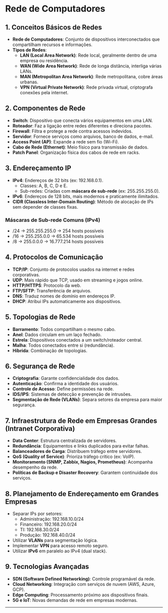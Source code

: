 
# Rede de Computadores

## 1. Conceitos Básicos de Redes
- **Rede de Computadores**: Conjunto de dispositivos interconectados que compartilham recursos e informações.
- **Tipos de Redes**:
  - **LAN (Local Area Network)**: Rede local, geralmente dentro de uma empresa ou residência.
  - **WAN (Wide Area Network)**: Rede de longa distância, interliga várias LANs.
  - **MAN (Metropolitan Area Network)**: Rede metropolitana, cobre áreas urbanas.
  - **VPN (Virtual Private Network)**: Rede privada virtual, criptografa conexões pela internet.

## 2. Componentes de Rede
- **Switch**: Dispositivo que conecta vários equipamentos em uma LAN.
- **Roteador**: Faz a ligação entre redes diferentes e direciona pacotes.
- **Firewall**: Filtra e protege a rede contra acessos indevidos.
- **Servidor**: Fornece serviços como arquivos, banco de dados, e-mail.
- **Access Point (AP)**: Expande a rede sem fio (Wi-Fi).
- **Cabo de Rede (Ethernet)**: Meio físico para transmissão de dados.
- **Patch Panel**: Organização física dos cabos de rede em racks.

## 3. Endereçamento IP
- **IPv4**: Endereços de 32 bits (ex: 192.168.0.1).
  - Classes: A, B, C, D e E.
  - Sub-redes: Criadas com **máscara de sub-rede** (ex: 255.255.255.0).
- **IPv6**: Endereços de 128 bits, mais modernos e praticamente ilimitados.
- **CIDR (Classless Inter-Domain Routing)**: Método de alocação de IPs sem depender de classes fixas.

### Máscaras de Sub-rede Comuns (IPv4)
- /24 → 255.255.255.0 → 254 hosts possíveis
- /16 → 255.255.0.0 → 65.534 hosts possíveis
- /8 → 255.0.0.0 → 16.777.214 hosts possíveis

## 4. Protocolos de Comunicação
- **TCP/IP**: Conjunto de protocolos usados na internet e redes corporativas.
- **UDP**: Mais rápido que TCP, usado em streaming e jogos online.
- **HTTP/HTTPS**: Protocolo da web.
- **FTP/SFTP**: Transferência de arquivos.
- **DNS**: Traduz nomes de domínio em endereços IP.
- **DHCP**: Atribui IPs automaticamente aos dispositivos.

## 5. Topologias de Rede
- **Barramento**: Todos compartilham o mesmo cabo.
- **Anel**: Dados circulam em um laço fechado.
- **Estrela**: Dispositivos conectados a um switch/roteador central.
- **Malha**: Todos conectados entre si (redundância).
- **Híbrida**: Combinação de topologias.

## 6. Segurança de Rede
- **Criptografia**: Garante confidencialidade dos dados.
- **Autenticação**: Confirma a identidade dos usuários.
- **Controle de Acesso**: Define permissões na rede.
- **IDS/IPS**: Sistemas de detecção e prevenção de intrusões.
- **Segmentação de Rede (VLANs)**: Separa setores da empresa para maior segurança.

## 7. Infraestrutura de Rede em Empresas Grandes (Intranet Corporativa)
- **Data Center**: Estrutura centralizada de servidores.
- **Redundância**: Equipamentos e links duplicados para evitar falhas.
- **Balanceadores de Carga**: Distribuem tráfego entre servidores.
- **QoS (Quality of Service)**: Prioriza tráfego crítico (ex: VoIP).
- **Monitoramento (SNMP, Zabbix, Nagios, Prometheus)**: Acompanha desempenho da rede.
- **Políticas de Backup e Disaster Recovery**: Garantem continuidade dos serviços.

## 8. Planejamento de Endereçamento em Grandes Empresas
- Separar IPs por setores:
  - Administração: 192.168.10.0/24
  - Financeiro: 192.168.20.0/24
  - TI: 192.168.30.0/24
  - Produção: 192.168.40.0/24
- Utilizar **VLANs** para segmentação lógica.
- Implementar **VPN** para acesso remoto seguro.
- Utilizar **IPv6** em paralelo ao IPv4 (dual stack).

## 9. Tecnologias Avançadas
- **SDN (Software Defined Networking)**: Controle programável da rede.
- **Cloud Networking**: Integração com serviços de nuvem (AWS, Azure, GCP).
- **Edge Computing**: Processamento próximo aos dispositivos finais.
- **5G e IoT**: Novas demandas de rede em empresas modernas.

---
